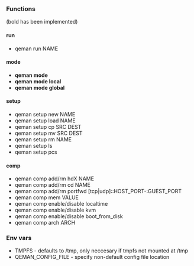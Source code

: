 
### Functions

(bold has been implemented)

#### run

- qeman run NAME

#### mode

- **qeman mode**
- **qeman mode local**
- **qeman mode global**

#### setup

- qeman setup new NAME
- qeman setup load NAME
- qeman setup cp SRC DEST
- qeman setup mv SRC DEST
- qeman setup rm NAME
- qeman setup ls
- qeman setup pcs

#### comp

- qeman comp add/rm hdX NAME
- qeman comp add/rm cd NAME
- qeman comp add/rm portfwd [tcp|udp]::HOST_PORT-:GUEST_PORT
- qeman comp mem VALUE
- qeman comp enable/disable localtime
- qeman comp enable/disable kvm
- qeman comp enable/disable boot_from_disk
- qeman comp arch ARCH

### Env vars

- TMPFS - defaults to /tmp, only neccesary if tmpfs not mounted at /tmp
- QEMAN_CONFIG_FILE - specify non-default config file location
